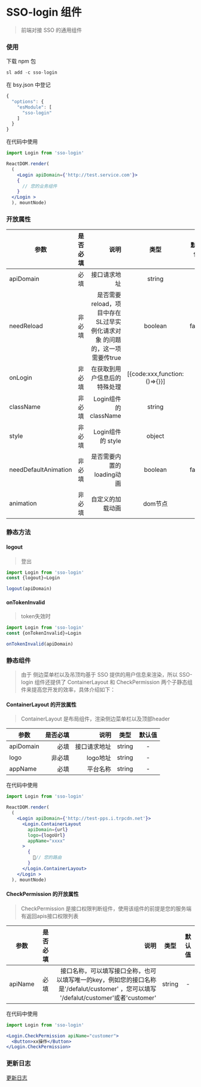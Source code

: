 # SSO-login 组件
> 前端对接 SSO 的通用组件


### 使用

下载 npm 包
```jsx
sl add -c sso-login
```

在 bsy.json 中登记
```jsx
{
  "options": {
    "esModule": [
      "sso-login"
    ]
  }
}
```

在代码中使用
```jsx
import Login from 'sso-login'

ReactDOM.render(
  (
    <Login apiDomain={'http://test.service.com'}>
    {
      // 您的业务组件
    }
  </Login >
  ), mountNode)
```

### 开放属性

| 参数        | 是否必填   | 说明    |  类型  |  默认值
| --------   | ----------:| -----:   | :----: |  :----: |
| apiDomain   | 必填     | 接口请求地址      |   string    | -
| needReload | 非必填| 是否需要reload，项目中存在 SL过早实例化请求对象 的问题的，这一项需要传true      |   boolean    | false
| onLogin    | 非必填|   在获取到用户信息后的特殊处理    |   [{code:xxx,function:()=>{}}]    | -
| className    | 非必填|   Login组件 的 className    |   string    | -
| style    | 非必填|   Login组件 的 style    |   object    | -
| needDefaultAnimation | 非必填   |   是否需要内置的loading动画    |   boolean    | false
| animation    | 非必填|   自定义的加载动画    |   dom节点    | -

### 静态方法

#### logout
> 登出
```jsx
import Login from 'sso-login'
const {logout}=Login

logout(apiDomain)
```

#### onTokenInvalid
> token失效时
```jsx
import Login from 'sso-login'
const {onTokenInvalid}=Login

onTokenInvalid(apiDomain)
```

### 静态组件
> 由于 侧边菜单栏以及吊顶均基于 SSO 提供的用户信息来渲染，所以 SSO-login 组件还提供了 ContainerLayout 和 CheckPermission 两个子静态组件来提高您开发的效率，具体介绍如下：

#### ContainerLayout 的开放属性
> ContainerLayout 是布局组件，渲染侧边菜单栏以及顶部header

| 参数        | 是否必填   | 说明    |  类型  |  默认值
| --------   | ----------:| -----:   | :----: |  :----: |
| apiDomain   | 必填     | 接口请求地址      |   string    | -
| logo | 非必填| logo地址      |   string    | -
| appName    | 必填|   平台名称     |   string    | -

在代码中使用
```jsx
import Login from 'sso-login'

ReactDOM.render(
  (
    <Login apiDomain={'http://test-pps.i.trpcdn.net'}>
      <Login.ContainerLayout
        apiDomain={url}
        logo={logoUrl}
        appName="xxxx"
      >
        {
          // 您的路由
        }
      </Login.ContainerLayout>
    </Login >
  ), mountNode)

```

#### CheckPermission 的开放属性
> CheckPermission 是接口权限判断组件，使用该组件的前提是您的服务端有返回apis接口权限列表

| 参数        | 是否必填   | 说明    |  类型  |  默认值
| --------   | ----------:| -----:   | :----: |  :----: |
| apiName   | 必填     | 接口名称，可以填写接口全称，也可以填写唯一的key，例如您的接口名称是'/defalut/customer' ，您可以填写 '/defalut/customer'或者'customer'|   string    | -

在代码中使用
```jsx
import Login from 'sso-login'

<Login.CheckPermission apiName="customer">
  <Button>xx操作</Button>
</Login.CheckPermission>
```

### 更新日志

[更新日志](./CHANGELOG.md "更新日志")
